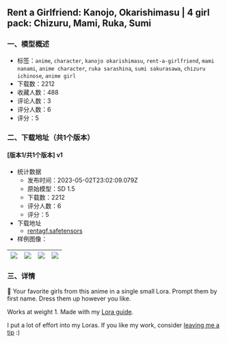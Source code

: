 ## Rent a Girlfriend: Kanojo, Okarishimasu | 4 girl pack: Chizuru, Mami, Ruka, Sumi
### 一、模型概述

- 标签：`anime`, `character`, `kanojo okarishimasu`, `rent-a-girlfriend`, `mami nanami`, `anime character`, `ruka sarashina`, `sumi sakurasawa`, `chizuru ichinose`, `anime girl`
- 下载数：2212
- 收藏人数：488
- 评论人数：3
- 评分人数：6
- 评分：5

### 二、下载地址（共1个版本）

#### [版本1/共1个版本] v1

- 统计数据
  - 发布时间：2023-05-02T23:02:09.079Z
  - 原始模型：SD 1.5
  - 下载数：2212
  - 评分人数：6
  - 评分：5
- 下载地址
  - [rentagf.safetensors](https://civitai.com/api/download/models/60861)
- 样例图像：

| <img src="https://image.civitai.com/xG1nkqKTMzGDvpLrqFT7WA/0bb6ce23-43c3-406f-9f15-493711e5ab11/width=450/666650.jpeg" /> | <img src="https://image.civitai.com/xG1nkqKTMzGDvpLrqFT7WA/6c12c50d-0340-4458-bb3c-696de45d6546/width=450/666702.jpeg" /> | <img src="https://image.civitai.com/xG1nkqKTMzGDvpLrqFT7WA/9b0a7d9c-2af7-466e-9ec7-af42947d11b1/width=450/666656.jpeg" /> | <img src="https://image.civitai.com/xG1nkqKTMzGDvpLrqFT7WA/b71dc38b-ffba-4064-ac48-f1e7939e5ac0/width=450/666653.jpeg" /> |
| ---- | ---- | ---- | ---- |


### 三、详情
<p>👫 Your favorite girls from this anime in a single small Lora. Prompt them by first name. Dress them up however you like.</p><p>Works at weight 1. Made with my <a rel="ugc" href="https://civitai.com/models/22530">Lora guide</a>.</p><p>I put a lot of effort into my Loras. If you like my work, consider <a rel="ugc" href="https://ko-fi.com/holostrawberry">leaving me a tip</a> :)</p>